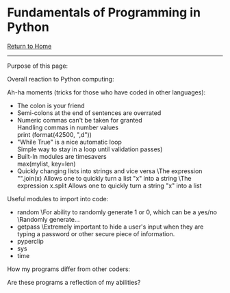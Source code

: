 # Fundamentals of Programming in Python
[Return to Home](https://angie-gh.github.io/adix.github.io/)


*********************************************************************************** 


Purpose of this page:

Overall reaction to Python computing:

Ah-ha moments (tricks for those who have coded in other languages):
- The colon is your friend
- Semi-colons at the end of sentences are overrated
- Numeric commas can't be taken for granted
	<br/>Handling commas in number values
	<br/>print (format(42500, ",d"))
- "While True" is a nice automatic loop
	<br/>Simple way to stay in a loop until validation passes)
- Built-In modules are timesavers
	<br/>max(mylist, key=len)
- Quickly changing lists into strings and vice versa
	\The expression "".join(x)    Allows one to quickly turn a list "x" into a string
	\The expression x.split    Allows one to quickly turn a string "x" into a list

Useful modules to import into code:
- random
	\For ability to randomly generate 1 or 0, which can be a yes/no 
	\Randomly generate...
- getpass
	\Extremely important to hide a user's input when they are typing a password or other secure piece of information.
- pyperclip
- sys
- time

How my programs differ from other coders:

Are these programs a reflection of my abilities?








